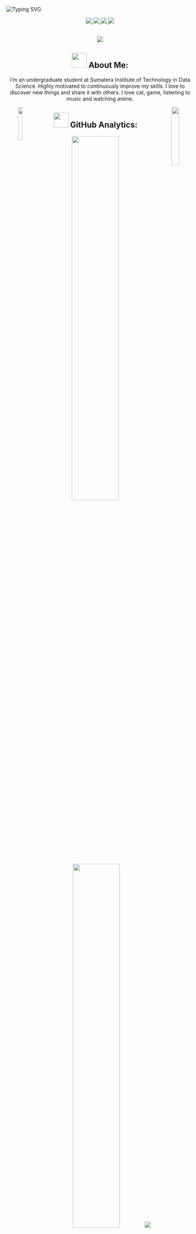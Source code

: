 ![Typing SVG](https://readme-typing-svg.herokuapp.com?font=Fira+Code&weight=700&size=24&pause=1000&color=36BCF7FF&center=true&width=1000&height=52&lines=Hi+There!!+Happy+To+Meet+You.+I'm+Balqis)

         
         
          
<p align="center">
<a href="https://www.linkedin.com/in/balqiszamzami/"><img src="https://img.shields.io/badge/LinkedIn-0077B5?style=for-the-badge&logo=linkedin&logoColor=white"/> </a>
<a href="https://www.instagram.com/aqis.zamzami/"><img src="https://img.shields.io/badge/Instagram-E4405F?style=for-the-badge&logo=instagram&logoColor=white"/> </a>
<a href="mailto:balqisdfzamzami@gmail.com"><img src="https://img.shields.io/badge/Gmail-D14836?style=for-the-badge&logo=gmail&logoColor=white"/> </a>
<a href="[sptfy.com/daydreaminn](https://open.spotify.com/user/31gofcqplyawrebbgxamztxl4dve?si=c778b979ac184a1e)" target="_blank">
    <img src="https://img.shields.io/badge/Spotify-1ED760?&style=for-the-badge&logo=spotify&logoColor=white" target="_blank">
 </p><br>


  <div align="center">
  <a href="https://github.com/balqiszamzami/github-profile-views-counter">
    <img src="https://komarev.com/ghpvc/?username=balqiszamzami&style=for-the-badge">
</a>


## <img src="https://media.giphy.com/media/lGhBlBMIN2XsEteTN3/giphy.gif" width="40"> **About Me:**

I’m an undergraduate student at Sumatera Institute of Technology in Data Science. Highly motivated to continuously improve my skills. I love to discover new things and share it with others. I love cat, game, listening to music and watching anime. <br>


<img align="left"  width="15%" height="15%" src="https://media.giphy.com/media/hiJ9ypGI5tIKdwKoK2/giphy.gif"></a>


<img align="right" width="20%" height= "20%" src="https://media.giphy.com/media/DulF4GPH4TfggoQDh0/giphy.gif"></a>

## <img src="https://media.giphy.com/media/ZCN6F3FAkwsyOGU2RS/giphy.gif" width="40"> **GitHub Analytics:**





  <img height="50%" width="auto" src ="https://github-readme-stats.vercel.app/api?username=balqiszamzami&show_icons=true&count_private=true&theme=darcula&hide_border=true&hide=issues,contribs&bg_color=00000000">
  <img height="50%" width="auto" src ="https://github-readme-stats.vercel.app/api/top-langs/?username=balqiszamzami&layout=compact&hide_border=true&theme=darcula&bg_color=00000000&langs_count=6&hide=jupyter%20notebook,tex,css,php&exclude_repo=Pacman-AI">
  
  
  <img src ="https://github-readme-streak-stats.herokuapp.com?user=balqiszamzami&theme=darcula&hide_border=true&background=FFFFFF00">
  <br>

  
  ## 📱 Apps I use

![Visual Studio Code](https://img.shields.io/badge/Visual_Studio_Code-0078D4?style=for-the-badge&logo=visual%20studio%20code&logoColor=white)
![Notion](https://img.shields.io/badge/Notion-000000?style=for-the-badge&logo=notion&logoColor=white)
![Microsoft Office](https://img.shields.io/badge/Microsoft_Office-D83B01?style=for-the-badge&logo=microsoft-office&logoColor=white)
![Google Sheets](https://img.shields.io/badge/Google%20Sheets-34A853?style=for-the-badge&logo=google-sheets&logoColor=white)
![Canva](https://img.shields.io/badge/Canva-%2300C4CC.svg?&style=for-the-badge&logo=Canva&logoColor=white)



<h3>You can leave me a note. <a href="https://github.com/balqiszamzami/balqiszamzami/issues/new?template=guestbook-entry.md">here</a>!</h3>
